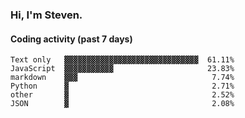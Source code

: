 ### Hi, I'm Steven.

#### Coding activity (past 7 days)
```
Text only   ▓▓▓▓▓▓▓▓▓▓▓▓▓▓▓▓▓▓▓▓▓▓▓▓▓▓▓▓▓▓  61.11%
JavaScript  ▓▓▓▓▓▓▓▓▓▓▓                     23.83%
markdown    ▓▓▓                              7.74%
Python      ▓                                2.71%
other       ▓                                2.52%
JSON        ▓                                2.08%
```
